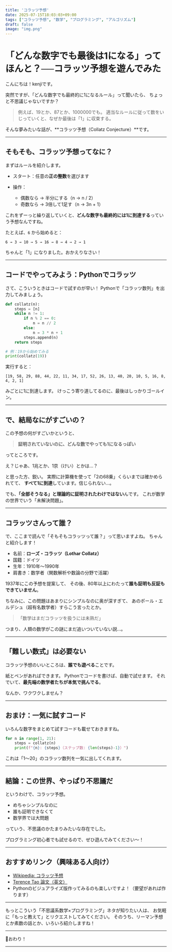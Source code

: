 ```yaml
---
title: 'コラッツ予想'
date: 2025-07-15T18:03:03+09:00
tags: ["コラッツ予想", "数学", "プログラミング", "アルゴリズム"]
draft: false
image: "img.png"
---
```


# 「どんな数字でも最後は1になる」ってほんと？──コラッツ予想を遊んでみた

こんにちは！kenjiです。

突然ですが、「どんな数字でも最終的に1になるルール」って聞いたら、
ちょっと不思議じゃないですか？

> 例えば、19とか、87とか、1000000でも。
> 適当なルールに従って数をいじっていくと、なぜか最後は「1」に収束する。

そんな夢みたいな話が、\*\*コラッツ予想（Collatz Conjecture）\*\*です。

---

## そもそも、コラッツ予想ってなに？

まずはルールを紹介します。

* スタート：任意の**正の整数**を選びます
* 操作：

    * 偶数なら → 半分にする（n → n / 2）
    * 奇数なら → 3倍して1足す（n → 3n + 1）

これをずーっと繰り返していくと、**どんな数字も最終的には1に到達する**っていう予想なんですね。

たとえば、`6` から始めると：

```
6 → 3 → 10 → 5 → 16 → 8 → 4 → 2 → 1
```

ちゃんと「1」になりました。おかえりなさい！

---

## コードでやってみよう：Pythonでコラッツ

さて、こういうときはコードで試すのが早い！
Pythonで「コラッツ数列」を出力してみましょう。

```python
def collatz(n):
    steps = [n]
    while n != 1:
        if n % 2 == 0:
            n = n // 2
        else:
            n = 3 * n + 1
        steps.append(n)
    return steps

# 例：19から始めてみる
print(collatz(19))
```

実行すると：

```
[19, 58, 29, 88, 44, 22, 11, 34, 17, 52, 26, 13, 40, 20, 10, 5, 16, 8, 4, 2, 1]
```

みごとに1に到達します。
けっこう寄り道してるのに、最後はしっかりゴールイン。

---

## で、結局なにがすごいの？

この予想の何がすごいかというと、

> **証明されていないのに、どんな数でやっても1になるっぽい**

ってところです。

え？じゃあ、1兆とか、1京（けい）とかは…？

と思った方、鋭い。
実際に計算機を使って「2の68乗」くらいまでは確かめられてて、
**すべて1に到達**しています。信じられない…。

でも、**「全部そうなる」と理論的に証明されたわけではない**んです。
これが数学の世界でいう「未解決問題」。

---

## コラッツさんって誰？

で、ここまで読んで「そもそもコラッツって誰？」って思いますよね。
ちゃんと紹介します！

* 名前：**ローズ・コラッツ（Lothar Collatz）**
* 国籍：ドイツ
* 生年：1910年〜1990年
* 肩書き：数学者（関数解析や数論の分野で活躍）

1937年にこの予想を提案して、
その後、80年以上にわたって**誰も証明も反証もできていません**。

ちなみに、この問題はあまりにシンプルなのに奥が深すぎて、
あのポール・エルデシュ（超有名数学者）すらこう言ったとか。

> 「数学はまだコラッツを扱うには未熟だ」

つまり、人類の数学がこの謎にまだ追いついていない説…。

---

## 「難しい数式」は必要ない

コラッツ予想のいいところは、**誰でも遊べる**ことです。

紙とペンがあればできます。
Pythonでコードを書けば、自動で試せます。
それでいて、**最先端の数学者たちが本気で挑んでる**。

なんか、ワクワクしません？

---

## おまけ：一気に試すコード

いろんな数字をまとめて試すコードも載せておきますね。

```python
for n in range(1, 21):
    steps = collatz(n)
    print(f"{n}: {steps}（ステップ数: {len(steps)-1}）")
```

これは「1～20」のコラッツ数列を一気に出してくれます。

---

## 結論：この世界、やっぱり不思議だ

というわけで、コラッツ予想。

* めちゃシンプルなのに
* 誰も証明できなくて
* 数学界では大問題

っていう、不思議のかたまりみたいな存在でした。

プログラミング初心者でも試せるので、ぜひ遊んでみてください〜！

---

## おすすめリンク（興味ある人向け）

* [Wikipedia: コラッツ予想](https://ja.wikipedia.org/wiki/コラッツ予想)
* [Terence Tao 論文（英文）](https://arxiv.org/abs/1909.03562)
* Pythonのビジュアライズ版作ってみるのも楽しいですよ！（要望があれば作ります）

---

もっとこういう「不思議系数学×プログラミング」ネタが知りたい人は、
お気軽に「もっと教えて」とリクエストしてみてください。
そのうち、リーマン予想とか素数の話とか、いろいろ紹介しますね！

---

📮おわり！

---
